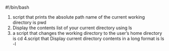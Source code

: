 #!/bin/bash
1. script that prints the absolute path name of the current working directory is pwd
2. Display the contents list of your current directory using ls
3. a script that changes the working directory to the user’s home directory is cd
4.script that Display current directory contents in a long format is ls -l
